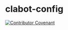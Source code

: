 # clabot-config

[![Contributor Covenant](https://img.shields.io/badge/Contributor%20Covenant-v1.4%20adopted-ff69b4.svg)](CODE_OF_CONDUCT.md)
